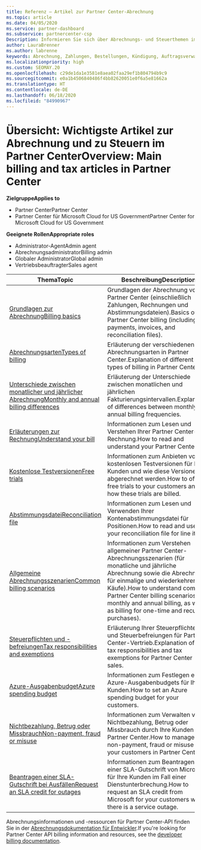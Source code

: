 ```yaml
---
title: Referenz – Artikel zur Partner Center-Abrechnung
ms.topic: article
ms.date: 04/05/2020
ms.service: partner-dashboard
ms.subservice: partnercenter-csp
Description: Informieren Sie sich über Abrechnungs- und Steuerthemen im Partner Center. Die Informationen umfassen Abrechnungsressourcen, Rechnungen, CSP-Abrechnungen und Steuern.
author: LauraBrenner
ms.author: labrenne
keywords: Abrechnung, Zahlungen, Bestellungen, Kündigung, Auftragsverwaltung, Nichtbezahlung, Betrug, Missbrauch, Steuern, Steuerbefreiungen, Kontenabstimmungsdateien, Kontenabstimmungsdatei
ms.localizationpriority: high
ms.custom: SEOMAY.20
ms.openlocfilehash: c29de1da1e3581e8aea02faa29ef1b804794b9c9
ms.sourcegitcommit: e0a1b4506840486f4bb82620051e0f6a5e81662a
ms.translationtype: HT
ms.contentlocale: de-DE
ms.lasthandoff: 06/18/2020
ms.locfileid: "84990967"
---
```

# <a name="overview-main-billing-and-tax-articles-in-partner-center"></a><span data-ttu-id="1e9be-105">Übersicht: Wichtigste Artikel zur Abrechnung und zu Steuern im Partner Center</span><span class="sxs-lookup"><span data-stu-id="1e9be-105">Overview: Main billing and tax articles in Partner Center</span></span>

<span data-ttu-id="1e9be-106">**Zielgruppe**</span><span class="sxs-lookup"><span data-stu-id="1e9be-106">**Applies to**</span></span>

- <span data-ttu-id="1e9be-107">Partner Center</span><span class="sxs-lookup"><span data-stu-id="1e9be-107">Partner Center</span></span>
- <span data-ttu-id="1e9be-108">Partner Center für Microsoft Cloud for US Government</span><span class="sxs-lookup"><span data-stu-id="1e9be-108">Partner Center for Microsoft Cloud for US Government</span></span>

<span data-ttu-id="1e9be-109">**Geeignete Rollen**</span><span class="sxs-lookup"><span data-stu-id="1e9be-109">**Appropriate roles**</span></span>

- <span data-ttu-id="1e9be-110">Administrator-Agent</span><span class="sxs-lookup"><span data-stu-id="1e9be-110">Admin agent</span></span>
- <span data-ttu-id="1e9be-111">Abrechnungsadministrator</span><span class="sxs-lookup"><span data-stu-id="1e9be-111">Billing admin</span></span>
- <span data-ttu-id="1e9be-112">Globaler Administrator</span><span class="sxs-lookup"><span data-stu-id="1e9be-112">Global admin</span></span>
- <span data-ttu-id="1e9be-113">Vertriebsbeauftragter</span><span class="sxs-lookup"><span data-stu-id="1e9be-113">Sales agent</span></span>

| <span data-ttu-id="1e9be-114">Thema</span><span class="sxs-lookup"><span data-stu-id="1e9be-114">Topic</span></span> | <span data-ttu-id="1e9be-115">Beschreibung</span><span class="sxs-lookup"><span data-stu-id="1e9be-115">Description</span></span> |
| ----- | ----------- |
| [<span data-ttu-id="1e9be-116">Grundlagen zur Abrechnung</span><span class="sxs-lookup"><span data-stu-id="1e9be-116">Billing basics</span></span>](billing-basics.md) | <span data-ttu-id="1e9be-117">Grundlagen der Abrechnung von Partner Center (einschließlich Zahlungen, Rechnungen und Abstimmungsdateien).</span><span class="sxs-lookup"><span data-stu-id="1e9be-117">Basics of Partner Center billing (including payments, invoices, and reconciliation files).</span></span> |
| [<span data-ttu-id="1e9be-118">Abrechnungsarten</span><span class="sxs-lookup"><span data-stu-id="1e9be-118">Types of billing</span></span>](billing-different-types.md) | <span data-ttu-id="1e9be-119">Erläuterung der verschiedenen Abrechnungsarten in Partner Center.</span><span class="sxs-lookup"><span data-stu-id="1e9be-119">Explanation of different types of billing in Partner Center.</span></span> |
| [<span data-ttu-id="1e9be-120">Unterschiede zwischen monatlicher und jährlicher Abrechnung</span><span class="sxs-lookup"><span data-stu-id="1e9be-120">Monthly and annual billing differences</span></span>](billing-annual-monthly.md) | <span data-ttu-id="1e9be-121">Erläuterung der Unterschiede zwischen monatlichen und jährlichen Fakturierungsintervallen.</span><span class="sxs-lookup"><span data-stu-id="1e9be-121">Explanation of differences between monthly and annual billing frequencies.</span></span> |
| [<span data-ttu-id="1e9be-122">Erläuterungen zur Rechnung</span><span class="sxs-lookup"><span data-stu-id="1e9be-122">Understand your bill</span></span>](read-your-bill.md) | <span data-ttu-id="1e9be-123">Informationen zum Lesen und Verstehen Ihrer Partner Center-Rechnung.</span><span class="sxs-lookup"><span data-stu-id="1e9be-123">How to read and understand your Partner Center bill.</span></span> |
| [<span data-ttu-id="1e9be-124">Kostenlose Testversionen</span><span class="sxs-lookup"><span data-stu-id="1e9be-124">Free trials</span></span>](offer-your-customers-trials-of-microsoft-products.md) | <span data-ttu-id="1e9be-125">Informationen zum Anbieten von kostenlosen Testversionen für Ihre Kunden und wie diese Versionen abgerechnet werden.</span><span class="sxs-lookup"><span data-stu-id="1e9be-125">How to offer free trials to your customers and how these trials are billed.</span></span> |
| [<span data-ttu-id="1e9be-126">Abstimmungsdatei</span><span class="sxs-lookup"><span data-stu-id="1e9be-126">Reconciliation file</span></span>](use-the-reconciliation-files.md) | <span data-ttu-id="1e9be-127">Informationen zum Lesen und Verwenden Ihrer Kontenabstimmungsdatei für Positionen.</span><span class="sxs-lookup"><span data-stu-id="1e9be-127">How to read and use your reconciliation file for line items.</span></span> |
| [<span data-ttu-id="1e9be-128">Allgemeine Abrechnungsszenarien</span><span class="sxs-lookup"><span data-stu-id="1e9be-128">Common billing scenarios</span></span>](common-billing-scenarios.md) | <span data-ttu-id="1e9be-129">Informationen zum Verstehen allgemeiner Partner Center-Abrechnungsszenarien (für monatliche und jährliche Abrechnung sowie die Abrechnung für einmalige und wiederkehrende Käufe).</span><span class="sxs-lookup"><span data-stu-id="1e9be-129">How to understand common Partner Center billing scenarios (for monthly and annual billing, as well as billing for one-time and recurring purchases).</span></span> |
| [<span data-ttu-id="1e9be-130">Steuerpflichten und -befreiungen</span><span class="sxs-lookup"><span data-stu-id="1e9be-130">Tax responsibilities and exemptions</span></span>](tax-and-tax-exemptions.md) | <span data-ttu-id="1e9be-131">Erläuterung Ihrer Steuerpflichten und Steuerbefreiungen für Partner Center-Vertrieb.</span><span class="sxs-lookup"><span data-stu-id="1e9be-131">Explanation of your tax responsibilities and tax exemptions for Partner Center sales.</span></span> |
| [<span data-ttu-id="1e9be-132">Azure-Ausgabenbudget</span><span class="sxs-lookup"><span data-stu-id="1e9be-132">Azure spending budget</span></span>](set-an-azure-spending-budget-for-your-customers.md) | <span data-ttu-id="1e9be-133">Informationen zum Festlegen eines Azure-Ausgabenbudgets für Ihre Kunden.</span><span class="sxs-lookup"><span data-stu-id="1e9be-133">How to set an Azure spending budget for your customers.</span></span> |
| [<span data-ttu-id="1e9be-134">Nichtbezahlung, Betrug oder Missbrauch</span><span class="sxs-lookup"><span data-stu-id="1e9be-134">Non-payment, fraud or misuse</span></span>](non-payment--fraud--or-misuse.md) | <span data-ttu-id="1e9be-135">Informationen zum Verwalten von Nichtbezahlung, Betrug oder Missbrauch durch Ihre Kunden in Partner Center.</span><span class="sxs-lookup"><span data-stu-id="1e9be-135">How to manage non-payment, fraud or misuse by your customers in Partner Center.</span></span> |
| [<span data-ttu-id="1e9be-136">Beantragen einer SLA-Gutschrift bei Ausfällen</span><span class="sxs-lookup"><span data-stu-id="1e9be-136">Request an SLA credit for outages</span></span>](request-credit.md) | <span data-ttu-id="1e9be-137">Informationen zum Beantragen einer SLA-Gutschrift von Microsoft für Ihre Kunden im Fall einer Dienstunterbrechung.</span><span class="sxs-lookup"><span data-stu-id="1e9be-137">How to request an SLA credit from Microsoft for your customers when there is a service outage.</span></span> |

<span data-ttu-id="1e9be-138">Abrechnungsinformationen und -ressourcen für Partner Center-API finden Sie in der [Abrechnungsdokumentation für Entwickler](https://docs.microsoft.com/partner-center/develop/manage-billing).</span><span class="sxs-lookup"><span data-stu-id="1e9be-138">If you're looking for Partner Center API billing information and resources, see the [developer billing documentation](https://docs.microsoft.com/partner-center/develop/manage-billing).</span></span>
